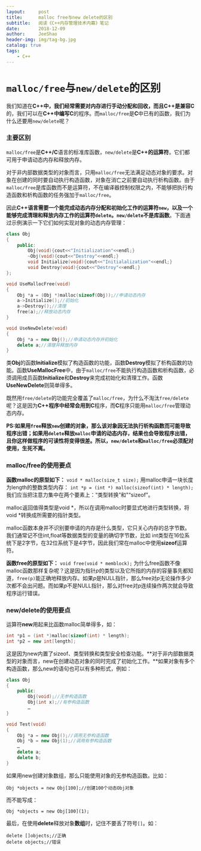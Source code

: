 ```yaml
---
layout:     post
title:      malloc free与new delete的区别
subtitle:   阅读《C++内存管理技术内幕》笔记
date:       2018-12-09
author:     JeeShao
header-img: img/tag-bg.jpg
catalog: true
tags:
    - C++
---
```


# `malloc/free`与`new/delete`的区别
我们知道在**C++**中，我们经常需要对内存进行手动分配和回收，而且**C++**是兼容**C**的，我们可以在**C++**中编写**C**的程序。而`malloc/free`是**C**中已有的函数，我们为什么还要用`new/delete`呢？

### 主要区别
`malloc/free`是**C++/C**语言的标准库函数，`new/delete`是**C++**的**运算符**。它们都可用于申请动态内存和释放内存。

对于非内部数据类型的对象而言，只用`malloc/free`无法满足动态对象的要求。对象在创建的同时要自动执行构造函数，对象在消亡之前要自动执行析构函数。由于`malloc/free`是库函数而不是运算符，不在编译器控制权限之内，不能够把执行构造函数和析构函数的任务强加于`malloc/free`。

因此**C++**语言需要一个能完成动态内存分配和初始化工作的运算符`new`，以及一个能够完成清理和释放内存工作的运算符`delete`。**`new/delete`不是库函数**。下面通过示例演示一下它们如何实现对象的动态内存管理：
```C++
class Obj
{
	public:
		Obj(void){cout<<"Initialization"<<endl;}
		~Obj(void){cout<<"Destroy"<<endl;}
		void Initialize(void){cout<<"Initialalization"<<endl;}
		void Destroy(void){cout<<"Destroy"<<endl;}
};

void UseMallocFree(void)
{
	Obj *a = (Obj *)malloc(sizeof(Obj));//申请动态内存
	a->Initialize();//初始化
	a->Destroy();//清理
	free(a);//释放动态内存
}

void UseNewDelete(void)
{
	Obj *a = new Obj();//申请动态内存并初始化
	delete a;//清理并释放内存
}
```
类**Obj**的函数**Initialize**模拟了构造函数的功能，函数**Destroy**模拟了析构函数的功能。函数**UseMallocFree**中，由于`malloc/free`不能执行构造函数和析构函数，必须调用成员函数**Initialize**和**Destroy**来完成初始化和清理工作。函数**UseNewDelete**则简单得多。

既然用`free/delete`的功能完全覆盖了`malloc/free`，为什么不淘汰`free/delete`呢？这是因为**C++**程序中经常会用到**C**程序，而**C**程序只能用`malloc/free`管理动态内存。

**PS:**如果用`free`释放`new`创建的对象，那么该对象因无法执行析构函数而可能导致程序出错；如果用`delete`释放`malloc`申请的动态内存，结果也会导致程序出错，且你这样做程序的可读性将变得很差。所以，**`new/delete`和`malloc/free`必须配对使用，生死不离。**

### malloc/free的使用要点
**函数malloc的原型如下：**
`void * malloc(size_t size);`
用malloc申请一块长度为length的整数类型内存：
`int *p = (int *) malloc(sizeof(int) * length);`
我们应当把注意力集中在两个要素上：“类型转换”和"“sizeof”。

malloc返回值得类型是void \*，所以在调用malloc时要显式地进行类型转换，将void \*转换成所需要的指针类型。

malloc函数本身并不识别要申请的内存是什么类型，它只关心内存的总字节数。我们通常记不住int,float等数据类型的变量的确切字节数，比如 int类型在16位系统下是2字节，在32位系统下是4字节，因此我们常在malloc中使用**sizeof**运算符。

**函数free的原型如下：**
`void free(void * memblock);`
为什么free函数不像malloc函数那样复杂呢？这是因为指针*p*的类型以及它所指的内存的容量事先都知道，`free(p)`能正确地释放内存。如果*p*是NULL指针，那么free对*p*无论操作多少次都不会出问题。而如果*p*不是NULL指针，那么对free对*p*连续操作两次就会导致程序运行错误。

### new/delete的使用要点
运算符**new**用起来比函数malloc简单得多，如：
```C++
int *p1 = (int *)malloc(sizeof(int) * length);
int *p2 = new int[length];
```
这是因为new内置了sizeof、类型转换和类型安全检查功能。**对于非内部数据类型的对象而言，new在创建动态对象的同时完成了初始化工作。**如果对象有多个构造函数，那么new的语句也可以有多种形式，例如：
```C++
class Obj
{
	public:
		Obj(void);//无参构造函数
		Obj(int x);//有参构造函数
		…
}

void Test(void)
{
	Obj *a = new Obj();//调用无参构造函数
	Obj *b = new Obj(1);//调用有参构造函数
	…
	delete a;
	delete b;
}
```
如果用new创建对象数组，那么只能使用对象的无参构造函数。比如：
```
Obj *objects = new Obj[100];//创建100个动态Obj对象
```
而不能写成：
```
Obj *objects = new Obj[100](1);
```
最后，在使用**delete**释放对象**数组**时，记住不要丢了符号`[]`。如：
```
delete []objects;//正确
delete objects;//错误
```